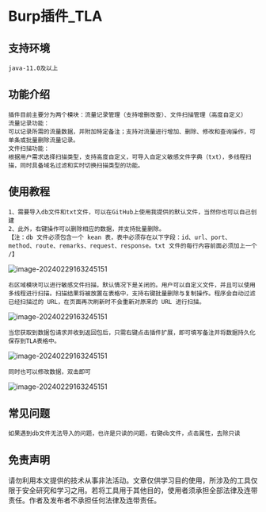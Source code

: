 # Burp插件_TLA

## 支持环境

```
java-11.0及以上
```

## 功能介绍

```
插件目前主要分为两个模块：流量记录管理（支持增删改查）、文件扫描管理（高度自定义）
流量记录功能：
可以记录所需的流量数据，并附加特定备注；支持对流量进行增加、删除、修改和查询操作，可单条或批量删除流量记录。
文件扫描功能：
根据用户需求选择扫描类型，支持高度自定义，可导入自定义敏感文件字典（txt），多线程扫描，同时具备域名过滤和实时切换扫描类型的功能。
```

## 使用教程

```
1、需要导入db文件和txt文件，可以在GitHub上使用我提供的默认文件，当然你也可以自己创建
2、此外，右键操作可以删除相应的数据，并支持批量删除。
【注：db 文件必须包含一个 kean 表，表中必须存在以下字段：id、url、port、method、route、remarks、request、response。txt 文件的每行内容前面必须加上一个 /】
```

![image-20240229163245151](https://img-blog.csdnimg.cn/direct/fdcbeeaf34544a45a20a1b31ad88a8af.png)

```
右区域模块可以进行敏感文件扫描，默认情况下是关闭的。用户可以自定义文件，并且可以使用多线程进行扫描。扫描结果将被放置在表格中，支持右键批量删除与复制操作。程序会自动过滤已经扫描过的 URL，在页面再次刷新时不会重新对原来的 URL 进行扫描。
```

![image-20240229163245151](https://img-blog.csdnimg.cn/direct/fb191e7c11cb44e3acc770df7071c2ad.png)



```
当您获取到数据包请求并收到返回包后，只需右键点击插件扩展，即可填写备注并将数据持久化保存到TLA表格中。
```

![image-20240229163245151](https://img-blog.csdnimg.cn/direct/1db35a5636db4a58a4c2ee988d90b740.png)

```
同时也可以修改数据，双击即可
```

![image-20240229163245151](https://img-blog.csdnimg.cn/direct/b3a9dc18646c4875af0ba0a274ebf9aa.png)

## 常见问题

```
如果遇到db文件无法导入的问题，也许是只读的问题，右键db文件，点击属性，去除只读
```

## 免责声明 

请勿利用本文提供的技术从事非法活动。文章仅供学习目的使用，所涉及的工具仅限于安全研究和学习之用。若将工具用于其他目的，使用者须承担全部法律及连带责任。作者及发布者不承担任何法律及连带责任。